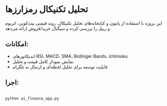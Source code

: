 # تحلیل تکنیکال رمزارزها

این پروژه با استفاده از پایتون و کتابخانه‌های تحلیل تکنیکال، روند قیمتی بیت‌کوین، اتریوم و ریپل را بررسی کرده و سیگنال خرید/فروش ارائه می‌دهد.

## امکانات:
- اندیکاتورهای RSI، MACD، SMA، Bollinger Bands، Ichimoku
- نمایش نمودار کامل قیمت و تحلیل
- قابلیت توسعه برای تحلیل لحظه‌ای و ارسال به تلگرام

## اجرا:

```bash

python ai_finance_app.py
